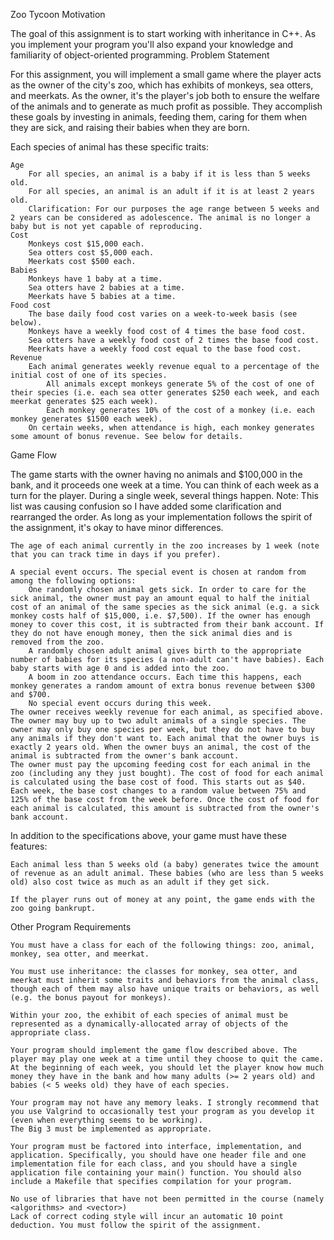 Zoo Tycoon
Motivation

The goal of this assignment is to start working with inheritance in C++. As you implement your program you'll also expand your knowledge and familiarity of object-oriented programming.
Problem Statement

For this assignment, you will implement a small game where the player acts as the owner of the city's zoo, which has exhibits of monkeys, sea otters, and meerkats. As the owner, it's the player's job both to ensure the welfare of the animals and to generate as much profit as possible. They accomplish these goals by investing in animals, feeding them, caring for them when they are sick, and raising their babies when they are born.

Each species of animal has these specific traits:

    Age
        For all species, an animal is a baby if it is less than 5 weeks old.
        For all species, an animal is an adult if it is at least 2 years old.
        Clarification: For our purposes the age range between 5 weeks and 2 years can be considered as adolescence. The animal is no longer a baby but is not yet capable of reproducing.
    Cost
        Monkeys cost $15,000 each.
        Sea otters cost $5,000 each.
        Meerkats cost $500 each.
    Babies
        Monkeys have 1 baby at a time.
        Sea otters have 2 babies at a time.
        Meerkats have 5 babies at a time.
    Food cost
        The base daily food cost varies on a week-to-week basis (see below).
        Monkeys have a weekly food cost of 4 times the base food cost.
        Sea otters have a weekly food cost of 2 times the base food cost.
        Meerkats have a weekly food cost equal to the base food cost.
    Revenue
        Each animal generates weekly revenue equal to a percentage of the initial cost of one of its species.
            All animals except monkeys generate 5% of the cost of one of their species (i.e. each sea otter generates $250 each week, and each meerkat generates $25 each week).
            Each monkey generates 10% of the cost of a monkey (i.e. each monkey generates $1500 each week).
        On certain weeks, when attendance is high, each monkey generates some amount of bonus revenue. See below for details.

Game Flow

The game starts with the owner having no animals and $100,000 in the bank, and it proceeds one week at a time. You can think of each week as a turn for the player. During a single week, several things happen. Note: This list was causing confusion so I have added some clarification and rearranged the order. As long as your implementation follows the spirit of the assignment, it's okay to have minor differences.

    The age of each animal currently in the zoo increases by 1 week (note that you can track time in days if you prefer).

    A special event occurs. The special event is chosen at random from among the following options:
        One randomly chosen animal gets sick. In order to care for the sick animal, the owner must pay an amount equal to half the initial cost of an animal of the same species as the sick animal (e.g. a sick monkey costs half of $15,000, i.e. $7,500). If the owner has enough money to cover this cost, it is subtracted from their bank account. If they do not have enough money, then the sick animal dies and is removed from the zoo.
        A randomly chosen adult animal gives birth to the appropriate number of babies for its species (a non-adult can't have babies). Each baby starts with age 0 and is added into the zoo.
        A boom in zoo attendance occurs. Each time this happens, each monkey generates a random amount of extra bonus revenue between $300 and $700.
        No special event occurs during this week.
    The owner receives weekly revenue for each animal, as specified above.
    The owner may buy up to two adult animals of a single species. The owner may only buy one species per week, but they do not have to buy any animals if they don't want to. Each animal that the owner buys is exactly 2 years old. When the owner buys an animal, the cost of the animal is subtracted from the owner's bank account.
    The owner must pay the upcoming feeding cost for each animal in the zoo (including any they just bought). The cost of food for each animal is calculated using the base cost of food. This starts out as $40. Each week, the base cost changes to a random value between 75% and 125% of the base cost from the week before. Once the cost of food for each animal is calculated, this amount is subtracted from the owner's bank account.

In addition to the specifications above, your game must have these features:

    Each animal less than 5 weeks old (a baby) generates twice the amount of revenue as an adult animal. These babies (who are less than 5 weeks old) also cost twice as much as an adult if they get sick.

    If the player runs out of money at any point, the game ends with the zoo going bankrupt.

Other Program Requirements

    You must have a class for each of the following things: zoo, animal, monkey, sea otter, and meerkat.

    You must use inheritance: the classes for monkey, sea otter, and meerkat must inherit some traits and behaviors from the animal class, though each of them may also have unique traits or behaviors, as well (e.g. the bonus payout for monkeys).

    Within your zoo, the exhibit of each species of animal must be represented as a dynamically-allocated array of objects of the appropriate class.

    Your program should implement the game flow described above. The player may play one week at a time until they choose to quit the came. At the beginning of each week, you should let the player know how much money they have in the bank and how many adults (>= 2 years old) and babies (< 5 weeks old) they have of each species.

    Your program may not have any memory leaks. I strongly recommend that you use Valgrind to occasionally test your program as you develop it (even when everything seems to be working).
    The Big 3 must be implemented as appropriate.

    Your program must be factored into interface, implementation, and application. Specifically, you should have one header file and one implementation file for each class, and you should have a single application file containing your main() function. You should also include a Makefile that specifies compilation for your program.

    No use of libraries that have not been permitted in the course (namely <algorithms> and <vector>)
    Lack of correct coding style will incur an automatic 10 point deduction. You must follow the spirit of the assignment.
